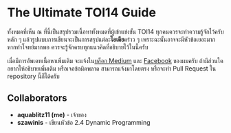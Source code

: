 # The Ultimate TOI14 Guide

ทั้งหมดที่เห็น ณ ที่นี้เป็นสรุปรวมเนื้อหาทั้งหมดที่ผู้เข้าแข่งขั้น TOI14 ทุกคนควรจะทำความรู้จักไว้ครับ หลัก ๆ แล้วรูปแบบการเขียนจะเป็นการสรุปแต่ละ**ไอเดีย**คร่าว ๆ เพราะฉะนั้นอาจจะมีหัวข้อเยอะมาก หากทำโจทย์มากพอ ควรจะรู้จักครบทุกแนวคิดที่อธิบายไว้ในนี้ครับ

เมื่อมีการอัพเดทเนื้อหาเพิ่มเติม จะแจ้งใน[บล็อก Medium](https://medium.com/@AquaBlitz11/) และ [Facebook](https://www.facebook.com/aquablitz11) ของผมครับ ถ้ามีส่วนใดอยากให้อธิบายเพิ่มเติม หรือเจอข้อผิดพลาด สามารถแจ้งมาโดยตรง หรือจะทำ Pull Request ใน repository นี้ก็ได้ครับ

## Collaborators

- **aquablitz11 (me)** - เจ้าของ
- **szawinis** - เขียนหัวข้อ 2.4 Dynamic Programming